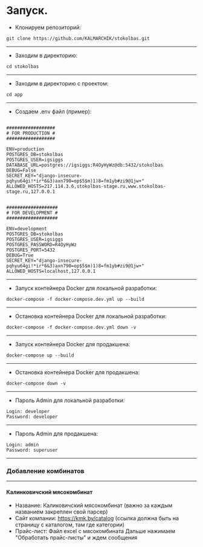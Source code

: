 # Запуск.

- Клонируем репозиторий:

```
git clone https://github.com/KALMARCHIK/stokolbas.git
```

---

- Заходим в директорию:

```
cd stokolbas
```

---

- Заходим в директорию с проектом:

```
cd app
```

---

- Создаем .env файл (пример):

```

##################
# FOR PRODUCTION #
##################

ENV=production  
POSTGRES_DB=stokolbas
POSTGRES_USER=igsiggs
DATABASE_URL=postgres://igsiggs:R4OyHyWz@db:5432/stokolbas
DEBUG=False
SECRET_KEY="django-insecure-pqhyu64gi!*ir*6&3)axn790=op$5$m)1)8=fm1yb#zi9@1jw+"
ALLOWED_HOSTS=217.114.3.6,stokolbas-stage.ru,www.stokolbas-stage.ru,127.0.0.1


###################
# FOR DEVELOPMENT #
###################

ENV=development  
POSTGRES_DB=stokolbas
POSTGRES_USER=igsiggs
POSTGRES_PASSWORD=R4OyHyWz
POSTGRES_PORT=5432
DEBUG=True
SECRET_KEY="django-insecure-pqhyu64gi!*ir*6&3)axn790=op$5$m)1)8=fm1yb#zi9@1jw+"
ALLOWED_HOSTS=localhost,127.0.0.1

```

---

- Запуск контейнера Docker для локальной разработки:

```
docker-compose -f docker-compose.dev.yml up --build
```

---

- Остановка контейнера Docker для локальной разработки:

```
docker-compose -f docker-compose.dev.yml down -v
```

---

- Запуск контейнера Docker для продакшена:

```
docker-compose up --build
```

---

- Остановка контейнера Docker для продакшена:

```
docker-compose down -v
```

---

- Пароль Admin для локальной разработки:

```
Login: developer
Password: developer
```

---

- Пароль Admin для продакшена:

```
Login: admin
Password: superuser
```

---

### Добавление комбинатов

---

#### Калинковичский мясокомбинат

- Название: Каликовичский мясокомбинат (важно за каждым названием закреплен свой парсер)
- Сайт компании: https://kmk.by/catalog (ссылка должна быть на страницу с каталогом, там где категории)
- Прайс-лист: Файл excel с мясокомбината
  Дальше нажимаем "Обработать прайс-листы" и ждем сообщения
